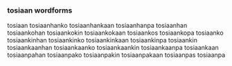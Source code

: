 
### tosiaan wordforms

tosiaan
tosiaanhanko
tosiaanhankaan
tosiaanhanpa
tosiaanhan
tosiaankohan
tosiaankokin
tosiaankokaan
tosiaankos
tosiaankopa
tosiaanko
tosiaankinhan
tosiaankinko
tosiaankinkaan
tosiaankinpa
tosiaankin
tosiaankaanhan
tosiaankaanko
tosiaankaankin
tosiaankaanpa
tosiaankaan
tosiaanpahan
tosiaanpako
tosiaanpakin
tosiaanpakaan
tosiaanpas
tosiaanpa


